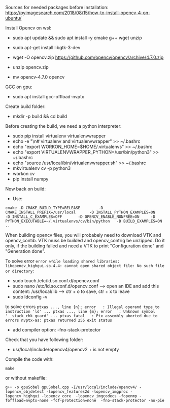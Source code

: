Sources for needed packages before installation: https://pyimagesearch.com/2018/08/15/how-to-install-opencv-4-on-ubuntu/

Install Opencv on wsl: 
- sudo apt update && sudo apt install -y cmake g++ wget unzip
- sudo apt-get install libgtk-3-dev

- wget -O opencv.zip https://github.com/opencv/opencv/archive/4.7.0.zip
- unzip opencv.zip
- mv opencv-4.7.0 opencv

GCC on gpu:
- sudo apt install gcc-offload-nvptx

Create build folder:
- mkdir -p build && cd build

Before creating the build, we need a python interpreter:
- sudo pip install virtualenv virtualenvwrapper
- echo -e "\n# virtualenv and virtualenvwrapper" >> ~/.bashrc
- echo "export WORKON_HOME=$HOME/.virtualenvs" >> ~/.bashrc
- echo "export VIRTUALENVWRAPPER_PYTHON=/usr/bin/python3" >> ~/.bashrc
- echo "source /usr/local/bin/virtualenvwrapper.sh" >> ~/.bashrc
- mkvirtualenv cv -p python3
- workon cv
- pip install numpy

Now back on build:
- Use: 
```
cmake -D CMAKE_BUILD_TYPE=RELEASE        -D CMAKE_INSTALL_PREFIX=/usr/local      -D INSTALL_PYTHON_EXAMPLES=ON       -D INSTALL_C_EXAMPLES=OFF       -D OPENCV_ENABLE_NONFREE=ON     -D PYTHON_EXECUTABLE=~/.virtualenvs/cv/bin/python   -D BUILD_EXAMPLES=ON ..
```

When building opencv files, you will probabely need to download  VTK and opencv_contib. VTK muss be builded and opencv_contrig be unzipped. Do it only, if the building failed and need a VTK to print "Configuration done" and "Generation done".

To solve error ``error while loading shared libraries: libopencv_highgui.so.4.4: cannot open shared object file: No such file or directory``:
- sudo touch /etc/ld.so.conf.d/opencv.conf
- sudo nano /etc/ld.so.conf.d/opencv.conf   --> open an IDE and add this content: /usr/local/lib --> ctr + o to save, ctr + x to leave
- sudo ldconfig -v

to solve errors ``
ptxas ..., line {n}; error   : Illegal operand type to instruction 'ld'
...
ptxas ..., line {m}; error   : Unknown symbol '__stack_chk_guard'
...
ptxas fatal   : Ptx assembly aborted due to errors
nvptx-as: ptxas returned 255 exit status
``
- add compiler option: -fno-stack-protector

Check that you have following folder:
- usr/local/include/opencv4/opencv2  + is not empty

Compile the code with:
```
make
```

or without makefile:
```
g++ -o gpuSobel gpuSobel.cpp -I/usr/local/include/opencv4/ -lopencv_objdetect -lopencv_features2d -lopencv_imgproc -lopencv_highgui -lopencv_core  -lopencv_imgcodecs -fopenmp -foffload=nvptx-none -fcf-protection=none  -fno-stack-protector -no-pie
```